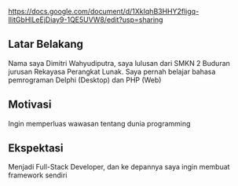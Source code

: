 https://docs.google.com/document/d/1XkIqhB3HHY2fligq-IlitGbHlLeEjDiay9-1QE5UVW8/edit?usp=sharing

[//]: # (Ceritakan sedikit tentang latar belakangmu seperti pendidikan terakhir atau pekerjaan sebelumnya)
## Latar Belakang
Nama saya Dimitri Wahyudiputra, saya lulusan dari SMKN 2 Buduran jurusan Rekayasa Perangkat Lunak. Saya pernah belajar bahasa pemrograman Delphi (Desktop) dan PHP (Web)

[//]: # (Motivasi apa yang mendorongmu untuk ikut program coding bootcamp di Hacktiv8?)
## Motivasi
Ingin memperluas wawasan tentang dunia programming

[//]: # (Beri tahu kami, apa yang ingin kamu dapatkan di Hacktiv8 dan apa yang ingin kamu capai setelah lulus dari sini?)
## Ekspektasi
Menjadi Full-Stack Developer, dan ke depannya saya ingin membuat framework sendiri

[//]: # (Apakah ada hal lain yang ingin disampaikan? Bila ada, kamu bebas untuk menuliskannya)
